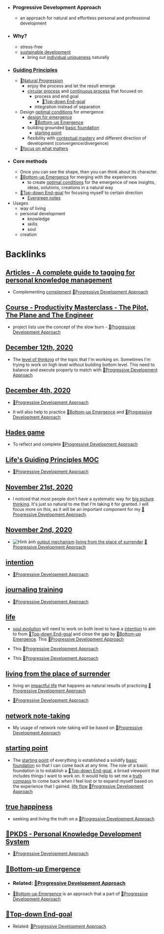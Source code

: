 - ### Progressive Development Approach
    - an approach for natural and effortless personal and professional development
- ### Why?
    - stress-free
    - [sustainable development](<sustainable development.md>)
        - bring out [individual uniqueness](<individual uniqueness.md>) naturally
- ### [Guiding Principles](<Guiding Principles.md>)
    - [🌱Natural Progression](<🌱Natural Progression.md>)
        - enjoy the process and let the result emerge
        - [circular process](<circular process.md>) and [continuous process](<continuous process.md>) that focused on
            - process and end goal 
                - [🌲Top-down End-goal](<🌲Top-down End-goal.md>)
            - integration instead of separation
    - Design [optimal conditions](<optimal conditions.md>) for emergence
        - [design for emergence](<design for emergence.md>)
            - [🌲Bottom-up Emergence](<🌲Bottom-up Emergence.md>) 
        - building grounded [basic foundation](<basic foundation.md>)
            - [starting point](<starting point.md>)
        - flexibility with [contextual mastery](<contextual mastery.md>) and different direction of development (convergence/divergence)
    - [🌱focus on what matters](<🌱focus on what matters.md>)
- ### Core methods
    - Once you can see the shape, then you can think about its character.
    -  [🌲Bottom-up Emergence](<🌲Bottom-up Emergence.md>) for merging with the experiences
        - to create [optimal conditions](<optimal conditions.md>) for the emergence of new insights, ideas, solutions, creations in a natural way 
    -  [🌲Top-down End-goal](<🌲Top-down End-goal.md>) for focusing myself to certain direction
        - [Evergreen notes](<Evergreen notes.md>)
- Usages
    - way of living
    - personal development
        - knowledge
        - skills
        - soul
    - creation

# Backlinks
## [Articles - A complete guide to tagging for personal knowledge management](<Articles - A complete guide to tagging for personal knowledge management.md>)
- Complementing [complement](<complement.md>) [🌱Progressive Development Approach](<🌱Progressive Development Approach.md>)

## [Course - Productivity Masterclass - The Pilot, The Plane and The Engineer](<Course - Productivity Masterclass - The Pilot, The Plane and The Engineer.md>)
- project lists use the concept of the slow burn - [🌱Progressive Development Approach](<🌱Progressive Development Approach.md>)

## [December 12th, 2020](<December 12th, 2020.md>)
- The [level of thinking](<level of thinking.md>) of the topic that I'm working on. Sometimes I'm trying to work on high level without building bottom level. This need to balance and execute properly to match with [🌱Progressive Development Approach](<🌱Progressive Development Approach.md>)

## [December 4th, 2020](<December 4th, 2020.md>)
- [🌱Progressive Development Approach](<🌱Progressive Development Approach.md>)

- It will also help to practice [🌲Bottom-up Emergence](<🌲Bottom-up Emergence.md>) and [🌱Progressive Development Approach](<🌱Progressive Development Approach.md>)

## [Hades game](<Hades game.md>)
- To reflect and complete [🌱Progressive Development Approach](<🌱Progressive Development Approach.md>)

## [Life's Guiding Principles MOC](<Life's Guiding Principles MOC.md>)
- [🌱Progressive Development Approach](<🌱Progressive Development Approach.md>)

## [November 21st, 2020](<November 21st, 2020.md>)
- I noticed that most people don't have a systematic way for [big picture thinking](<big picture thinking.md>). It's just so natural to me that I'm taking it for granted. I will focus more on this, as it will be an important component for my [🌱Progressive Development Approach](<🌱Progressive Development Approach.md>).

## [November 2nd, 2020](<November 2nd, 2020.md>)
- ![Hình ảnh](https://pbs.twimg.com/media/EbqbNmqWoAEuC30?format=png&name=900x900) [output mechanism](<output mechanism.md>) [living from the place of surrender](<living from the place of surrender.md>) [🌱Progressive Development Approach](<🌱Progressive Development Approach.md>)

## [intention](<intention.md>)
- [🌱Progressive Development Approach](<🌱Progressive Development Approach.md>)

## [journaling training](<journaling training.md>)
- [🌱Progressive Development Approach](<🌱Progressive Development Approach.md>)

## [life](<life.md>)
- [soul evolution](<soul evolution.md>) will need to work on both level to have a [intention](<intention.md>) to aim to from [🌲Top-down End-goal](<🌲Top-down End-goal.md>) and close the gap by [🌲Bottom-up Emergence](<🌲Bottom-up Emergence.md>). This [🌱Progressive Development Approach](<🌱Progressive Development Approach.md>)

- This [🌱Progressive Development Approach](<🌱Progressive Development Approach.md>)

- This [🌱Progressive Development Approach](<🌱Progressive Development Approach.md>)

## [living from the place of surrender](<living from the place of surrender.md>)
- living an [impactful life](<impactful life.md>) that happens as natural results of practicing [🌱Progressive Development Approach](<🌱Progressive Development Approach.md>)

- [🌱Progressive Development Approach](<🌱Progressive Development Approach.md>)

## [network note-taking](<network note-taking.md>)
- My usage of network note-taking will be based on [🌱Progressive Development Approach](<🌱Progressive Development Approach.md>)

## [starting point](<starting point.md>)
- The [starting point](<starting point.md>) of everything is established a solidify [basic foundation](<basic foundation.md>) so that I can come back at any time. The role of a basic foundation is to establish a [🌲Top-down End-goal](<🌲Top-down End-goal.md>), a broad viewpoint that includes things I want to work on. It would help to set me a [truth compass](<truth compass.md>) to come back when I feel lost or to expand myself based on the experience that I gained. [life flow](<life flow.md>) [🌱Progressive Development Approach](<🌱Progressive Development Approach.md>)

## [true happiness](<true happiness.md>)
- seeking and living the truth on a [🌱Progressive Development Approach](<🌱Progressive Development Approach.md>)

## [🌱PKDS - Personal Knowledge Development System](<🌱PKDS - Personal Knowledge Development System.md>)
- [🌱Progressive Development Approach](<🌱Progressive Development Approach.md>)

## [🌲Bottom-up Emergence](<🌲Bottom-up Emergence.md>)
- ### Related: [🌱Progressive Development Approach](<🌱Progressive Development Approach.md>)

- [🌲Bottom-up Emergence](<🌲Bottom-up Emergence.md>) is an approach that a part of [🌱Progressive Development Approach](<🌱Progressive Development Approach.md>)

## [🌲Top-down End-goal](<🌲Top-down End-goal.md>)
- Related: [🌱Progressive Development Approach](<🌱Progressive Development Approach.md>)

